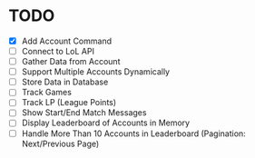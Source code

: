 # TODO

- [x] Add Account Command
- [ ] Connect to LoL API
- [ ] Gather Data from Account
- [ ] Support Multiple Accounts Dynamically
- [ ] Store Data in Database
- [ ] Track Games
- [ ] Track LP (League Points)
- [ ] Show Start/End Match Messages
- [ ] Display Leaderboard of Accounts in Memory
- [ ] Handle More Than 10 Accounts in Leaderboard (Pagination: Next/Previous Page)